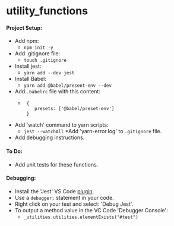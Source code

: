 # utility_functions

#### Project Setup:
* Add npm:
  * `npm init -y`
* Add .gitignore file:
  * `touch .gitignore`
* Install jest:
  * `yarn add --dev jest`
* Install Babel:
  * `yarn add @babel/present-env --dev`
* Add `.babelrc` file with this content:
  * ```
     {
        presets: ['@babel/preset-env']
     }
    ```
* Add 'watch' command to yarn scripts:
   * `jest --watchAll`
*Add 'yarn-error.log' to `.gitignore` file.
* Add debugging instructions.

#### To Do:
* Add unit tests for these functions.

#### Debugging:
* Install the 'Jest' VS Code [plugin](https://marketplace.visualstudio.com/items?itemName=Orta.vscode-jest).
* Use a `debugger;` statement in your code.
* Right click on your test and select: 'Debug Jest'.
* To output a method value in the VC Code 'Debugger Console':
  * `_utilities.utilities.elementExists("#test")`